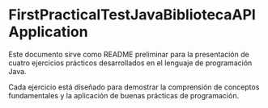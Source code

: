 # FirstPracticalTestJavaBibliotecaAPIApplication

Este documento sirve como README preliminar para la presentación de cuatro ejercicios prácticos desarrollados en el lenguaje de programación Java. 

Cada ejercicio está diseñado para demostrar la comprensión de conceptos fundamentales y la aplicación de buenas prácticas de programación.

